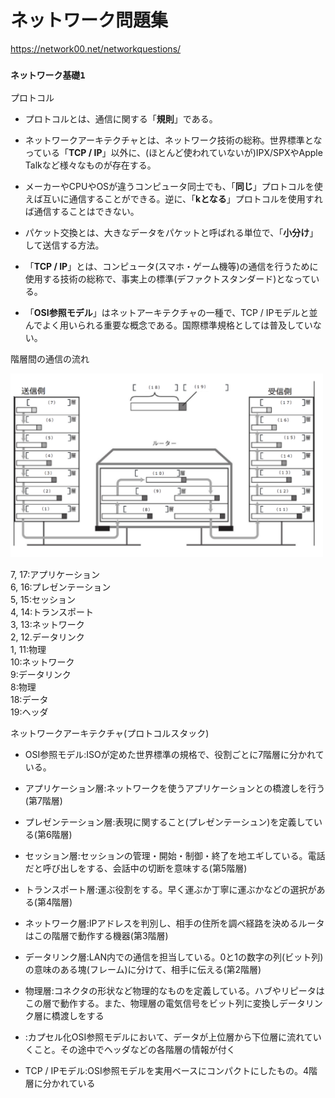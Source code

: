 # ネットワーク問題集
https://network00.net/networkquestions/

### `ネットワーク基礎1`

プロトコル

- プロトコルとは、通信に関する「**規則**」である。

- ネットワークアーキテクチャとは、ネットワーク技術の総称。世界標準となっている「**TCP / IP**」以外に、(ほとんど使われていないが)IPX/SPXやApple Talkなど様々なものが存在する。

- メーカーやCPUやOSが違うコンピュータ同士でも、「**同じ**」プロトコルを使えば互いに通信することができる。逆に、「**kとなる**」プロトコルを使用すれば通信することはできない。

- パケット交換とは、大きなデータをパケットと呼ばれる単位で、「**小分け**」して送信する方法。

- 「**TCP / IP**」とは、コンピュータ(スマホ・ゲーム機等)の通信を行うために使用する技術の総称で、事実上の標準(デファクトスタンダード)となっている。

- 「**OSI参照モデル**」はネットアーキテクチャの一種で、TCP / IPモデルと並んでよく用いられる重要な概念である。国際標準規格としては普及していない。

階層間の通信の流れ

<img width="500" alt="" src="./images/階層間通信.png">

7, 17:アプリケーション  
6, 16:プレゼンテーション  
5, 15:セッション  
4, 14:トランスポート  
3, 13:ネットワーク  
2, 12.データリンク  
1, 11:物理  
10:ネットワーク  
9:データリンク  
8:物理  
18:データ  
19:ヘッダ

ネットワークアーキテクチャ(プロトコルスタック)

- OSI参照モデル:ISOが定めた世界標準の規格で、役割ごとに7階層に分かれている。

- アプリケーション層:ネットワークを使うアプリケーションとの橋渡しを行う(第7階層)

- プレゼンテーション層:表現に関すること(プレゼンテーシュン)を定義している(第6階層)

- セッション層:セッションの管理・開始・制御・終了を地エギしている。電話だと呼び出しをする、会話中の切断を意味する(第5階層)

- トランスポート層:運ぶ役割をする。早く運ぶか丁寧に運ぶかなどの選択がある(第4階層)

- ネットワーク層:IPアドレスを判別し、相手の住所を調べ経路を決めるルータはこの階層で動作する機器(第3階層)

- データリンク層:LAN内での通信を担当している。0と1の数字の列(ビット列)の意味のある塊(フレーム)に分けて、相手に伝える(第2階層)

- 物理層:コネクタの形状など物理的なものを定義している。ハブやリピータはこの層で動作する。また、物理層の電気信号をビット列に変換しデータリンク層に橋渡しをする

- :カプセル化OSI参照モデルにおいて、データが上位層から下位層に流れていくこと。その途中でヘッダなどの各階層の情報が付く

- TCP / IPモデル:OSI参照モデルを実用ベースにコンパクトにしたもの。4階層に分かれている
